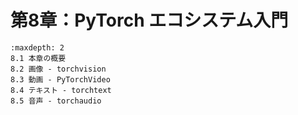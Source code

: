 # 第8章：PyTorch エコシステム入門
```{toctree}
:maxdepth: 2
8.1 本章の概要
8.2 画像 - torchvision
8.3 動画 - PyTorchVideo
8.4 テキスト - torchtext
8.5 音声 - torchaudio
```
